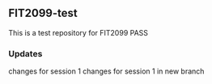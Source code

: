 ## FIT2099-test

This is a test repository for FIT2099 PASS

###  Updates

changes for session 1
changes for session 1 in new branch